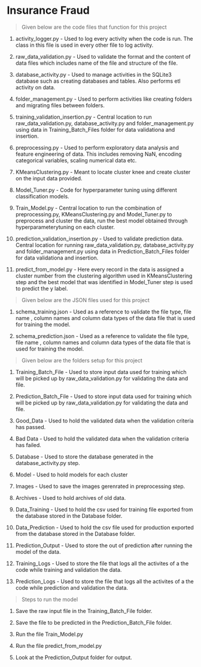 # Insurance Fraud

> Given below are the code files that function for this project

1) activity_logger.py - Used to log every activity when the code is run. The class in this file is used in every other file to log activity.

2) raw_data_validation.py - Used to validate the format and the content of data files which includes name of the file and structure of the file.

3) database_activity.py - Used to manage activities in the SQLite3 database such as creating databases and tables. Also performs etl activity on data.

4) folder_management.py - Used to perform activities like creating folders and migrating files between folders.

5) training_validation_insertion.py - Central location to run raw_data_validation.py, database_activity.py and folder_management.py  using data in Training_Batch_Files folder for data validationa and insertion.

6) preprocessing.py - Used to perform exploratory data analysis and feature engineering of data. This includes removing NaN, encoding categorical variables, scaling numerical data etc.

7) KMeansClustering.py - Meant to locate cluster knee and create cluster on the input data provided.

8) Model_Tuner.py - Code for hyperparameter tuning using different classification models.

9) Train_Model.py - Central location to run the combination of preprocessing.py, KMeansClustering.py and Model_Tuner.py to preprocess and cluster the data, run the best model obtained through hyperparameterytuning on each cluster.

10) prediction_validation_insertion.py - Used to validate prediction data. Central location for running  raw_data_validation.py, database_activity.py and folder_management.py  using data in Prediction_Batch_Files folder for data validationa and insertion.

11) predict_from_model.py - Here every record in the data is assigned a cluster number from the clustering algorithm used in KMeansClustering step and the best model that was identified in Model_Tuner step is used to predict the y label.


> Given below are the JSON files used for this project
1) schema_training.json - Used as a reference to validate the file type, file name , column names and column data types of the data file that is used for training the model.

2) schema_prediction.json - Used as a reference to validate the file type, file name , column names and column data types of the data file that is used for training the model.



> Given below are the folders setup for this project

1) Training_Batch_File - Used to store input data used for training which will be picked up by raw_data_validation.py for validating the data and file.

2) Prediction_Batch_File - Used to store input data used for training which will be picked up by raw_data_validation.py for validating the data and file.

3) Good_Data - Used to hold the validated data when the validation criteria has passed.

4) Bad Data - Used to hold the validated data when the validation criteria has failed.

5) Database - Used to store the database generated in the database_activity.py step.

6) Model - Used to hold models for each cluster

7) Images - Used to save the images gerenrated in preprocessing step.

8) Archives - Used to hold archives of old data.

9) Data_Training - Used to hold the csv used for training file exported from the database stored in the Database folder.

8) Data_Prediction - Used to hold the csv file used for production exported from the database stored in the Database folder.

9) Prediction_Output - Used to store the out of prediction after running the model of the data.

10) Training_Logs - Used to store the file that logs all the activites of a the code while training and validation the data.

11) Prediction_Logs - Used to store the file that logs all the activites of a the code while prediction and validation the data.



> Steps to run the model
1) Save the raw input file in the Training_Batch_File folder.

2) Save the file to be predicted in the Prediction_Batch_File folder.

3) Run the file Train_Model.py

4) Run the file predict_from_model.py

5) Look at the Prediction_Output folder for output.
